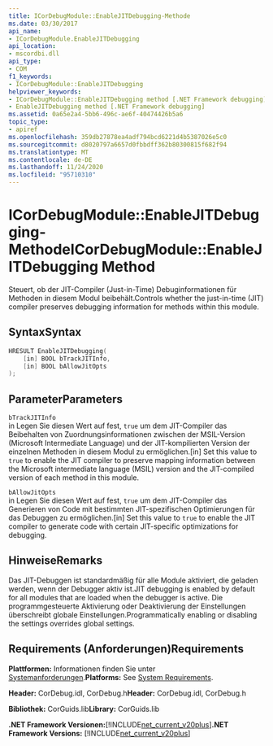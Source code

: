 ```yaml
---
title: ICorDebugModule::EnableJITDebugging-Methode
ms.date: 03/30/2017
api_name:
- ICorDebugModule.EnableJITDebugging
api_location:
- mscordbi.dll
api_type:
- COM
f1_keywords:
- ICorDebugModule::EnableJITDebugging
helpviewer_keywords:
- ICorDebugModule::EnableJITDebugging method [.NET Framework debugging]
- EnableJITDebugging method [.NET Framework debugging]
ms.assetid: 0a65e2a4-5bb6-496c-ae6f-40474426b5a6
topic_type:
- apiref
ms.openlocfilehash: 359db27878ea4adf794bcd6221d4b5387026e5c0
ms.sourcegitcommit: d8020797a6657d0fbbdff362b80300815f682f94
ms.translationtype: MT
ms.contentlocale: de-DE
ms.lasthandoff: 11/24/2020
ms.locfileid: "95710310"
---
```

# <a name="icordebugmoduleenablejitdebugging-method"></a><span data-ttu-id="160c7-102">ICorDebugModule::EnableJITDebugging-Methode</span><span class="sxs-lookup"><span data-stu-id="160c7-102">ICorDebugModule::EnableJITDebugging Method</span></span>

<span data-ttu-id="160c7-103">Steuert, ob der JIT-Compiler (Just-in-Time) Debuginformationen für Methoden in diesem Modul beibehält.</span><span class="sxs-lookup"><span data-stu-id="160c7-103">Controls whether the just-in-time (JIT) compiler preserves debugging information for methods within this module.</span></span>  
  
## <a name="syntax"></a><span data-ttu-id="160c7-104">Syntax</span><span class="sxs-lookup"><span data-stu-id="160c7-104">Syntax</span></span>  
  
```cpp  
HRESULT EnableJITDebugging(  
    [in] BOOL bTrackJITInfo,  
    [in] BOOL bAllowJitOpts  
);  
```  
  
## <a name="parameters"></a><span data-ttu-id="160c7-105">Parameter</span><span class="sxs-lookup"><span data-stu-id="160c7-105">Parameters</span></span>  

 `bTrackJITInfo`  
 <span data-ttu-id="160c7-106">in Legen Sie diesen Wert auf fest, `true` um dem JIT-Compiler das Beibehalten von Zuordnungsinformationen zwischen der MSIL-Version (Microsoft Intermediate Language) und der JIT-kompilierten Version der einzelnen Methoden in diesem Modul zu ermöglichen.</span><span class="sxs-lookup"><span data-stu-id="160c7-106">[in] Set this value to `true` to enable the JIT compiler to preserve mapping information between the Microsoft intermediate language (MSIL) version and the JIT-compiled version of each method in this module.</span></span>  
  
 `bAllowJitOpts`  
 <span data-ttu-id="160c7-107">in Legen Sie diesen Wert auf fest, `true` um dem JIT-Compiler das Generieren von Code mit bestimmten JIT-spezifischen Optimierungen für das Debuggen zu ermöglichen.</span><span class="sxs-lookup"><span data-stu-id="160c7-107">[in] Set this value to `true` to enable the JIT compiler to generate code with certain JIT-specific optimizations for debugging.</span></span>  
  
## <a name="remarks"></a><span data-ttu-id="160c7-108">Hinweise</span><span class="sxs-lookup"><span data-stu-id="160c7-108">Remarks</span></span>  

 <span data-ttu-id="160c7-109">Das JIT-Debuggen ist standardmäßig für alle Module aktiviert, die geladen werden, wenn der Debugger aktiv ist.</span><span class="sxs-lookup"><span data-stu-id="160c7-109">JIT debugging is enabled by default for all modules that are loaded when the debugger is active.</span></span> <span data-ttu-id="160c7-110">Die programmgesteuerte Aktivierung oder Deaktivierung der Einstellungen überschreibt globale Einstellungen.</span><span class="sxs-lookup"><span data-stu-id="160c7-110">Programmatically enabling or disabling the settings overrides global settings.</span></span>  
  
## <a name="requirements"></a><span data-ttu-id="160c7-111">Requirements (Anforderungen)</span><span class="sxs-lookup"><span data-stu-id="160c7-111">Requirements</span></span>  

 <span data-ttu-id="160c7-112">**Plattformen:** Informationen finden Sie unter [Systemanforderungen](../../get-started/system-requirements.md).</span><span class="sxs-lookup"><span data-stu-id="160c7-112">**Platforms:** See [System Requirements](../../get-started/system-requirements.md).</span></span>  
  
 <span data-ttu-id="160c7-113">**Header:** CorDebug.idl, CorDebug.h</span><span class="sxs-lookup"><span data-stu-id="160c7-113">**Header:** CorDebug.idl, CorDebug.h</span></span>  
  
 <span data-ttu-id="160c7-114">**Bibliothek:** CorGuids.lib</span><span class="sxs-lookup"><span data-stu-id="160c7-114">**Library:** CorGuids.lib</span></span>  
  
 <span data-ttu-id="160c7-115">**.NET Framework Versionen:**[!INCLUDE[net_current_v20plus](../../../../includes/net-current-v20plus-md.md)]</span><span class="sxs-lookup"><span data-stu-id="160c7-115">**.NET Framework Versions:** [!INCLUDE[net_current_v20plus](../../../../includes/net-current-v20plus-md.md)]</span></span>
